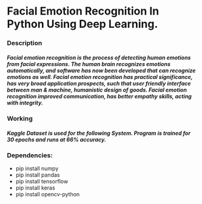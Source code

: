 # Facial Emotion Recognition In Python Using Deep Learning.
### Description
##### Facial emotion recognition is the process of detecting human emotions from facial expressions. The human brain recognizes emotions automatically, and software has now been developed that can recognize emotions as well. Facial emotion recognition has practical significance, has very broad application prospects, such that user friendly interface between man & machine, humanistic design of goods. Facial emotion recognition improved communication, has better empathy skills, acting with integrity.
### Working
##### Kaggle Dataset is used for the following System. Program is trained for 30 epochs and runs at 66% accuracy.
### Dependencies:
* pip install numpy
* pip install pandas
* pip install tensorflow
* pip install keras
* pip install opencv-python
